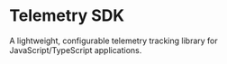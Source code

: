 # Telemetry SDK

A lightweight, configurable telemetry tracking library for JavaScript/TypeScript applications.
